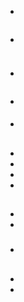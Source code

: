# 

## 



![]()

![]()











> 

## 

![]()



![]()



## 

### 





- 

![]()

- 

![]()

[]()

> []()
> 
> []()

### 



- 

![]()



> 

- 



#### 

- []()

## 



- 
- 











- 

- 

## 











- 

- 

[]()



### 

- []()

## 























> 

> 

> 

### 

- []()
- []()

